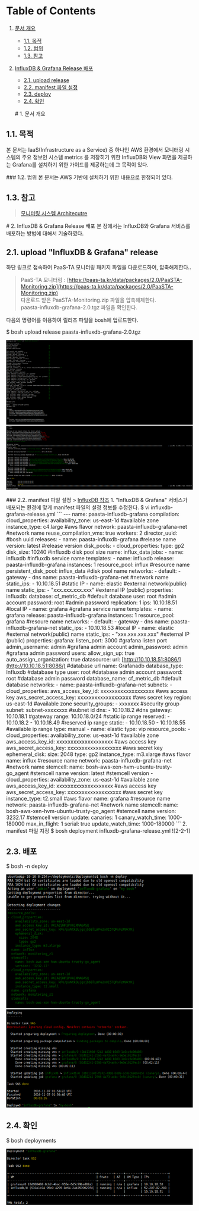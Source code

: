 # Table of Contents

1. [문서 개요](paas-ta-influxdb-grafana-aws-_v1.0.md#1)
   * [1.1. 목적](paas-ta-influxdb-grafana-aws-_v1.0.md#2)
   * [1.2. 범위](paas-ta-influxdb-grafana-aws-_v1.0.md#3)
   * [1.3. 참고](paas-ta-influxdb-grafana-aws-_v1.0.md#4)
2. [InfluxDB & Grafana Release 배포](paas-ta-influxdb-grafana-aws-_v1.0.md#5)

   * [2.1.  upload release](paas-ta-influxdb-grafana-aws-_v1.0.md#6)
   * [2.2.  manifest 파일 설정](paas-ta-influxdb-grafana-aws-_v1.0.md#7)
   * [2.3.  deploy](paas-ta-influxdb-grafana-aws-_v1.0.md#8)
   * [2.4.  확인](paas-ta-influxdb-grafana-aws-_v1.0.md#9)

   \# 1. 문서 개요

## 1.1. 목적

본 문서는 IaaS\(Infrastructure as a Service\) 중 하나인 AWS 환경에서 모니터링 시스템의 주요 정보인 시스템 metrics 를 저장히기 위한 InfluxDB와 View 화면을 제공하는 Grafana를 설치하기 위한 가이드를 제공하는데 그 목적이 있다.

\#\#\# 1.2. 범위 본 문서는 AWS 기반에 설치하기 위한 내용으로 한정되어 있다.

## 1.3. 참고

> [모니터링 시스템 Architecutre](https://github.com/OpenPaaSRnD/Documents-PaaSTA-2.0/blob/master/Use-Guide/PaaS-TA%20%EB%AA%A8%EB%8B%88%ED%84%B0%EB%A7%81%20%EC%8B%9C%EC%8A%A4%ED%85%9C%20Architecture.md)

\# 2. InfluxDB & Grafana Release 배포 본 장에서는 InfluxDB와 Grafana 서비스를 배포하는 방법에 대해서 기술하였다.

## 2.1.  upload "InfluxDB & Grafana" release

하단 링크로 접속하여 PaaS-TA 모니터링 패키지 파일을 다운로드하여, 압축해제한다..

> PaaS-TA 모니터링 : [https://paas-ta.kr/data/packages/2.0/PaaSTA-Monitoring.zip](https://paas-ta.kr/data/packages/2.0/PaaSTA-Monitoring.zip)  
> 다운로드 받은 PaaSTA-Monitoring.zip 파일을 압축해제한다.  
> paasta-influxdb-grafana-2.0.tgz 파일을 확인한다.

다음의 명령어를 이용하여 릴리즈 파일을 bosh에 업로드한다.

$ bosh upload release paasta-influxdb-grafana-2.0.tgz

![](../../../.gitbook/assets/2-1-1%20%2821%29.png) ![](../../../.gitbook/assets/2-1-2%20%2814%29.png)

\#\#\# 2.2. manifest 파일 설정 &gt; [InfluxDB 참조](https://github.com/OpenPaaSRnD/Documents-PaaSTA-2.0/blob/master/Use-Guide/PaaS-TA%20%EB%AA%A8%EB%8B%88%ED%84%B0%EB%A7%81%20DB%20%EB%B0%8F%20Metrics%20%EA%B0%80%EC%9D%B4%EB%93%9C.md) 1. "InfluxDB & Grafana" 서비스가 배포되는 환경에 맞게 manifest 파일의 설정 정보를 수정한다. $ vi influxdb-grafana-release.yml \`\`\` --- name: paasta-influxdb-grafana compilation: cloud\_properties: availability\_zone: us-east-1d \#available zone instance\_type: c4.large \#aws flavor network: paasta-influxdb-grafana-net \#network name reuse\_compilation\_vms: true workers: 2 director\_uuid: \#bosh uuid releases: - name: paasta-influxdb-grafana \#release name version: latest \#release version disk\_pools: - cloud\_properties: type: gp2 disk\_size: 10240 \#influxdb disk pool size name: influx\_data jobs: - name: influxdb \#influxdb service name templates: - name: influxdb release: paasta-influxdb-grafana instances: 1 resource\_pool: influx \#resource name persistent\_disk\_pool: influx\_data \#disk pool name networks: - default: - gateway - dns name: paasta-influxdb-grafana-net \#network name static\_ips: - 10.10.18.51 \#static IP - name: elastic \#external network\(public\) name static\_ips: - "xxx.xxx.xxx.xxx" \#external IP \(public\) properties: influxdb: database: cf\_metric\_db \#default database user: root \#admin account password: root \#admin password replication: 1 ips: 10.10.18.51 \#local IP - name: grafana \#grafana service name templates: - name: grafana release: paasta-influxdb-grafana instances: 1 resource\_pool: grafana \#resoure name networks: - default: - gateway - dns name: paasta-influxdb-grafana-net static\_ips: - 10.10.18.53 \#local IP - name: elastic \#external network\(public\) name static\_ips: - "xxx.xxx.xxx.xxx" \#external IP \(public\) properties: grafana: listen\_port: 3000 \#grafana listen port admin\_username: admin \#grafana admin account admin\_password: admin \#grafana admin password users: allow\_sign\_up: true auto\_assign\_organization: true datasource: url: [http://10.10.18.51:8086/](http://10.10.18.51:8086/) \#database url name: Grafanadb database\_type: Influxdb \#database type user: root \#database admin account password: root \#database admin password database\_name: cf\_metric\_db \#default database networks: - name: paasta-influxdb-grafana-net subnets: - cloud\_properties: aws\_access\_key\_id: xxxxxxxxxxxxxxxxxxx \#aws access key aws\_secret\_access\_key: xxxxxxxxxxxxxxxxxxx \#aws secret key region: us-east-1d \#available zone security\_groups: - xxxxxxx \#security group subnet: subnet-xxxxxxxx \#subnet id dns: - 10.10.18.2 \#dns gateway: 10.10.18.1 \#gateway range: 10.10.18.0/24 \#static ip range reserved: - 10.10.18.2 - 10.10.18.49 \#reserved ip range static: - 10.10.18.50 - 10.10.18.55 \#available ip range type: manual - name: elastic type: vip resource\_pools: - cloud\_properties: availability\_zone: us-east-1d \#available zone aws\_access\_key\_id: xxxxxxxxxxxxxxxxxxxx \#aws access key aws\_secret\_access\_key: xxxxxxxxxxxxxxxxxxx \#aws secret key ephemeral\_disk: size: 2048 type: gp2 instance\_type: m3.xlarge \#aws flavor name: influx \#resource name network: paasta-influxdb-grafana-net \#network name stemcell: name: bosh-aws-xen-hvm-ubuntu-trusty-go\_agent \#stemcell name version: latest \#stemcell version - cloud\_properties: availability\_zone: us-east-1d \#available zone aws\_access\_key\_id: xxxxxxxxxxxxxxxxxxxx \#aws access key aws\_secret\_access\_key: xxxxxxxxxxxxxxxxxxx \#aws secret key instance\_type: t2.small \#aws flavor name: grafana \#resource name network: paasta-influxdb-grafana-net \#network name stemcell: name: bosh-aws-xen-hvm-ubuntu-trusty-go\_agent \#stemcell name version: 3232.17 \#stemcell version update: canaries: 1 canary\_watch\_time: 1000-180000 max\_in\_flight: 1 serial: true update\_watch\_time: 1000-180000 \`\`\` 2. manifest 파일 지정 $ bosh deployment influxdb-grafana-release.yml !\[2-2-1\]

## 2.3.  배포

$ bosh -n deploy

![](../../../.gitbook/assets/2-3-1%20%2826%29.png) ![](../../../.gitbook/assets/2-3-2%20%2812%29.png)

## 2.4.  확인

$ bosh deployments

![](../../../.gitbook/assets/2-4-1%20%2813%29.png)

